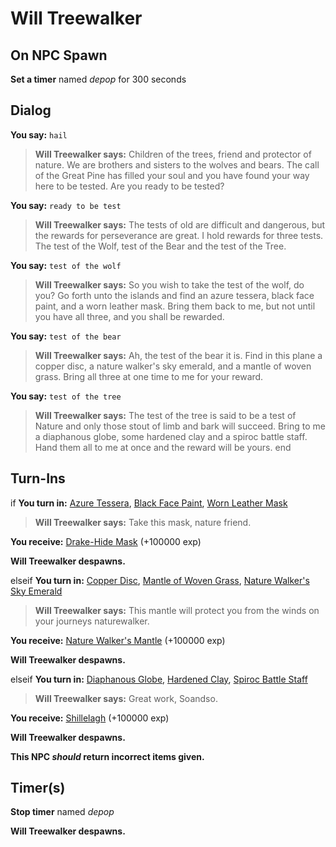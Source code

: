 # Will Treewalker
## On NPC Spawn

**Set a timer** named *depop* for 300 seconds
## Dialog

**You say:** `hail`



>**Will Treewalker says:** Children of the trees, friend and protector of nature. We are brothers and sisters to the wolves and bears. The call of the Great Pine has filled your soul and you have found your way here to be tested. Are you ready to be tested?

**You say:** `ready to be test`



>**Will Treewalker says:** The tests of old are difficult and dangerous, but the rewards for perseverance are great. I hold rewards for three tests. The test of the Wolf, test of the Bear and the test of the Tree.

**You say:** `test of the wolf`



>**Will Treewalker says:** So you wish to take the test of the wolf, do you? Go forth unto the islands and find an azure tessera, black face paint, and a worn leather mask.  Bring them back to me, but not until you have all three, and you shall be rewarded.

**You say:** `test of the bear`



>**Will Treewalker says:** Ah, the test of the bear it is. Find in this plane a copper disc, a nature walker's sky emerald, and a mantle of woven grass. Bring all three at one time to me for your reward.

**You say:** `test of the tree`



>**Will Treewalker says:** The test of the tree is said to be a test of Nature and only those stout of limb and bark will succeed. Bring to me a diaphanous globe, some hardened clay and a spiroc battle staff. Hand them all to me at once and the reward will be yours.
end

## Turn-Ins



if **You turn in:** [Azure Tessera](/item/20930), [Black Face Paint](/item/20728), [Worn Leather Mask](/item/20729)



>**Will Treewalker says:** Take this mask, nature friend.


 **You receive:**  [Drake-Hide Mask](/item/2706) (+100000 exp)



**Will Treewalker despawns.**

elseif **You turn in:** [Copper Disc](/item/20936), [Mantle of Woven Grass](/item/20731), [Nature Walker's Sky Emerald](/item/20730)


>**Will Treewalker says:** This mantle will protect you from the winds on your journeys naturewalker.


 **You receive:**  [Nature Walker's Mantle](/item/2705) (+100000 exp)



**Will Treewalker despawns.**

elseif **You turn in:** [Diaphanous Globe](/item/20943), [Hardened Clay](/item/20732), [Spiroc Battle Staff](/item/20733)


>**Will Treewalker says:** Great work, Soandso.


 **You receive:**  [Shillelagh](/item/6411) (+100000 exp)



**Will Treewalker despawns.**

**This NPC *should* return incorrect items given.**

## Timer(s)

**Stop timer** named *depop*

**Will Treewalker despawns.**




